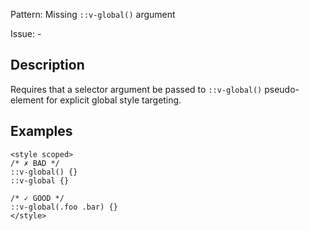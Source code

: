 Pattern: Missing `::v-global()` argument

Issue: -

## Description

Requires that a selector argument be passed to `::v-global()` pseudo-element for explicit global style targeting.

## Examples

```vue
<style scoped>
/* ✗ BAD */
::v-global() {}
::v-global {}

/* ✓ GOOD */
::v-global(.foo .bar) {}
</style>
```
